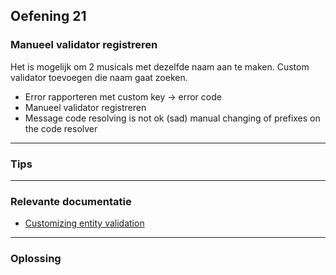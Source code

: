 ## Oefening 21
### Manueel validator registreren

Het is mogelijk om 2 musicals met dezelfde naam aan te maken. Custom validator toevoegen die naam gaat zoeken.

* Error rapporteren met custom key → error code
* Manueel validator registreren
* Message code resolving is not ok (sad) manual changing of prefixes on the code resolver
    
----

### Tips
        

----
### Relevante documentatie
         
* [Customizing entity validation](https://across-docs.foreach.be/across-site/production/entity-module/3.2.0/customizing-entities/index.html#_customizing_entity_validation)

----

### Oplossing
